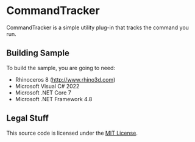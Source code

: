 CommandTracker
==============

CommandTracker is a simple utility plug-in that tracks the command you run.

Building Sample
--------------------
To build the sample, you are going to need:

* Rhinoceros 8 (http://www.rhino3d.com)
* Microsoft Visual C# 2022
* Microsoft .NET Core 7
* Microsoft .NET Framework 4.8

Legal Stuff
-----------
This source code is licensed under the [MIT License](https://github.com/dalefugier/CommandTracker/blob/8/LICENSE).
